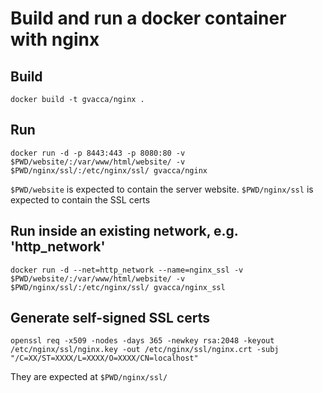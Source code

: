 # Build and run a docker container with nginx

## Build
```docker build -t gvacca/nginx .```

## Run
```docker run -d -p 8443:443 -p 8080:80 -v $PWD/website/:/var/www/html/website/ -v $PWD/nginx/ssl/:/etc/nginx/ssl/ gvacca/nginx```

`$PWD/website` is expected to contain the server website.
`$PWD/nginx/ssl` is expected to contain the SSL certs

## Run inside an existing network, e.g. 'http_network'
```docker run -d --net=http_network --name=nginx_ssl -v $PWD/website/:/var/www/html/website/ -v $PWD/nginx/ssl/:/etc/nginx/ssl/ gvacca/nginx_ssl```

## Generate self-signed SSL certs
```openssl req -x509 -nodes -days 365 -newkey rsa:2048 -keyout /etc/nginx/ssl/nginx.key -out /etc/nginx/ssl/nginx.crt -subj "/C=XX/ST=XXXX/L=XXXX/O=XXXX/CN=localhost"```

They are expected at `$PWD/nginx/ssl/`
